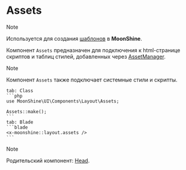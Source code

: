 # Assets

> [!NOTE]
> Используется для создания [шаблонов](/docs/{{version}}/appearance/layout) в **MoonShine**.

Компонент `Assets` предназначен для подключения к html-странице скриптов и таблиц стилей, добавленных через [AssetManager](/docs/{{version}}/appearance/assets).

> [!NOTE]
> Компонент `Assets` также подключает системные стили и скрипты.

~~~tabs
tab: Class
```php
use MoonShine\UI\Components\Layout\Assets;

Assets::make();
```
tab: Blade
```blade
<x-moonshine::layout.assets />
```
~~~

> [!NOTE]
> Родительский компонент: [Head](/docs/{{version}}/components/head).
